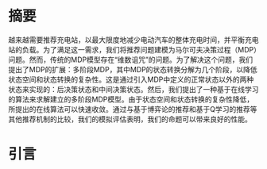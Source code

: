 # 摘要
越来越需要推荐充电站，以最大限度地减少电动汽车的整体充电时间，并平衡充电站的负载。为了满足这一需求，我们将推荐问题建模为马尔可夫决策过程（MDP）问题。然而，传统的MDP模型存在“维数诅咒”的问题。为了解决这个问题，我们提出了MDP的扩展：多阶段MDP，其中MDP的状态转换分解为几个阶段，以降低状态空间和状态转换的复杂性。这是通过引入MDP中定义的正常状态以外的两种状态来实现的：后决策状态和中间决策状态。然后，我们提出了一种基于在线学习的算法来求解建立的多阶段MDP模型。由于状态空间和状态转换的复杂性降低，所提出的在线算法可以快速收敛。通过与基于博弈论的推荐和基于Q学习的推荐等其他推荐机制的比较，我们的模拟评估表明，我们的命题可以带来良好的性能。

# 引言
###
